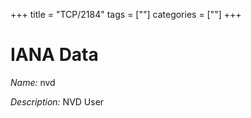 +++
title = "TCP/2184"
tags = [""]
categories = [""]
+++

# IANA Data

_Name:_ nvd

_Description:_ NVD User

